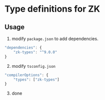 Type definitions for ZK
=======================

## Usage

1. modify `package.json` to add dependencies.
```js
"dependencies": {
    "zk-types": "^9.0.0"
}
```

2. modify `tsconfig.json`
```js
"compilerOptions": {
    "types": ["zk-types"]
}
```

3. done